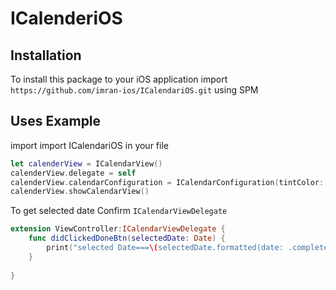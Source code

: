 # ICalenderiOS

## Installation

To install this package to your iOS application import `https://github.com/imran-ios/ICalendariOS.git` using SPM


## Uses Example

import  import ICalendariOS in your file

```swift
let calenderView = ICalendarView()
calenderView.delegate = self
calenderView.calendarConfiguration = ICalendarConfiguration(tintColor: .systemYellow)
calenderView.showCalendarView()

```



To get selected date Confirm `ICalendarViewDelegate`

```swift
extension ViewController:ICalendarViewDelegate {
    func didClickedDoneBtn(selectedDate: Date) {
        print("selected Date===\(selectedDate.formatted(date: .complete, time: .omitted))")
    }
    
}


```
